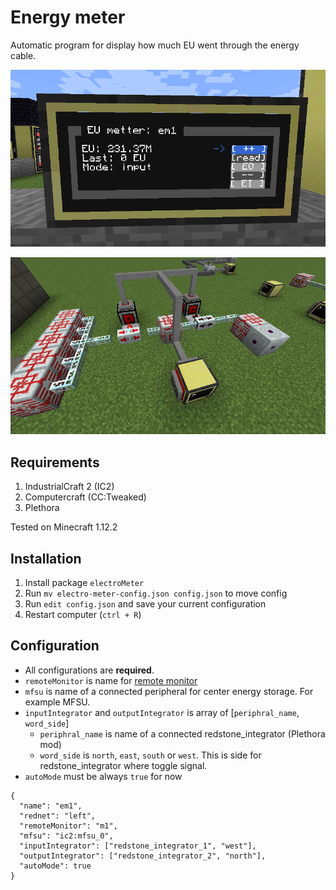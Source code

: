 # Energy meter

Automatic program for display how much EU went through the energy cable.

![Energy meter monitor](../img/energyMeter_monitor.png)

![Energy meter](../img/energyMeter.png)

## Requirements

1. IndustrialCraft 2 (IC2)
2. Computercraft (CC:Tweaked)
3. Plethora

Tested on Minecraft 1.12.2

## Installation

1. Install package `electroMeter`
2. Run `mv electro-meter-config.json config.json` to move config
3. Run `edit config.json` and save your current configuration
4. Restart computer (`ctrl + R`)

## Configuration

- All configurations are **required**.
- `remoteMonitor` is name for [remote monitor](https://github.com/mesour/packager-server/blob/master/docs/en/monitor.md)
- `mfsu` is name of a connected peripheral for center energy storage. For example MFSU.
- `inputIntegrator` and `outputIntegrator` is array of [`periphral_name`, `word_side`]
  - `periphral_name` is name of a connected redstone_integrator (Plethora mod)
  - `word_side` is `north`, `east`, `south` or `west`. This is side for redstone_integrator where toggle signal.
- `autoMode` must be always `true` for now

```
{
  "name": "em1",
  "rednet": "left",
  "remoteMonitor": "m1",
  "mfsu": "ic2:mfsu_0",
  "inputIntegrator": ["redstone_integrator_1", "west"],
  "outputIntegrator": ["redstone_integrator_2", "north"],
  "autoMode": true
}
```
